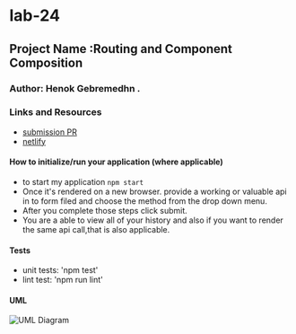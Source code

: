 # lab-24

## Project Name :Routing and Component Composition

### Author: Henok Gebremedhn .

### Links and Resources


- [submission PR](https://codesandbox.io/s/github/henok-401-javascript/lab-23/pull/5)
- [netlify](https://keen-minsky-14919a.netlify.app)


#### How to initialize/run your application (where applicable)

- to start my application `npm start` 
- Once it's rendered on a new browser. provide a working or valuable api in to form filed and choose the method from the drop down menu.
- After you complete those steps click submit.
- You are a able to view all of your history and also if you want to render the same api call,that is also applicable. 

#### Tests

- unit tests: 'npm test'
- lint test: 'npm run lint'

#### UML

![UML Diagram]()

